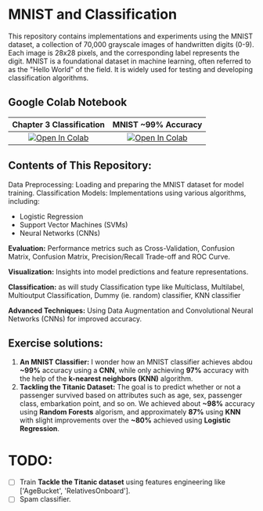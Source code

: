 


# MNIST and Classification
This repository contains implementations and experiments using the MNIST dataset, a collection of 70,000 grayscale images of handwritten digits (0-9). Each image is 28x28 pixels, and the corresponding label represents the digit. MNIST is a foundational dataset in machine learning, often referred to as the "Hello World" of the field. It is widely used for testing and developing classification algorithms.

## Google Colab Notebook
| Chapter 3 Classification | MNIST ~99% Accuracy |
|:-:|:-:|
|[![Open In Colab](https://colab.research.google.com/assets/colab-badge.svg)](https://githubtocolab.com/Abdalla4AI/Master-ML_DL_GAI_2025/blob/main/Colab/03_classification.ipynb)|  [![Open In Colab](https://colab.research.google.com/assets/colab-badge.svg)](https://colab.research.google.com/github/skorch-dev/skorch/blob/master/notebooks/MNIST.ipynb#scrollTo=h-tIl3el_v7x)|

## Contents of This Repository:
Data Preprocessing: Loading and preparing the MNIST dataset for model training.
Classification Models: Implementations using various algorithms, including:
  - Logistic Regression
  - Support Vector Machines (SVMs)
  - Neural Networks (CNNs)

**Evaluation:** Performance metrics such as Cross-Validation, Confusion Matrix, Confusion Matrix, Precision/Recall Trade-off and ROC Curve.

**Visualization:** Insights into model predictions and feature representations.

**Classification:** as will study Classification type like Multiclass, Multilabel, Multioutput Classification, Dummy (ie. random) classifier, KNN classifier

**Advanced Techniques:** Using Data Augmentation and Convolutional Neural Networks (CNNs) for improved accuracy.

## **Exercise solutions:**
1. **An MNIST Classifier:** I wonder how an MNIST classifier achieves abdou **~99%** accuracy using a **CNN**, while only achieving **97%** accuracy with the help of the **k-nearest neighbors (KNN)** algorithm.
2. **Tackling the Titanic Dataset:** The goal is to predict whether or not a passenger survived based on attributes such as age, sex, passenger class, embarkation point, and so on. We achieved about **~98%** accuracy using **Random Forests** algorism, and approximately **87%** using **KNN** with slight improvements over the **~80%** achieved using **Logistic Regression**.


TODO:
=============
- [ ] Train **Tackle the Titanic dataset** using features engineering like ['AgeBucket', 'RelativesOnboard'].
- [ ] Spam classifier.

